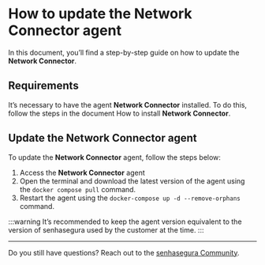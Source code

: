 # How to update the Network Connector agent

In this document, you’ll find a step-by-step guide on how to update the **Network Connector**.

## Requirements

It’s necessary to have the agent **Network Connector** installed. To do this, follow the steps in the document How to install **Network Connector**.

## Update the Network Connector agent

To update the **Network Connector** agent, follow the steps below:

1. Access the **Network Connector** agent
2. Open the terminal and download the latest version of the agent using the `docker compose pull` command.
2. Restart the agent using the `docker-compose up -d --remove-orphans` command.

 :::warning 
It’s recommended to keep the agent version equivalent to the version of senhasegura used by the customer at the time. 
:::

---

Do you still have questions? Reach out to the [senhasegura Community](https://community.senhasegura.io/).